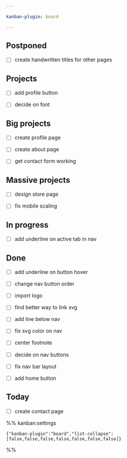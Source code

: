 ```yaml
---

kanban-plugin: board

---
```


## Postponed

- [ ] create handwritten titles for other pages


## Projects

- [ ] add profile button
- [ ] decide on font


## Big projects

- [ ] create profile page
- [ ] create about page
- [ ] get contact form working


## Massive projects

- [ ] design store page
- [ ] fix mobile scaling


## In progress

- [ ] add underline on active tab in nav


## Done

- [ ] add underline on button hover
- [ ] change nav button order
- [ ] import logo
- [ ] find better way to link svg
- [ ] add line below nav
- [ ] fix svg color on nav
- [ ] center footnote
- [ ] decide on nav buttons
- [ ] fix nav bar layout
- [ ] add home button


## Today

- [ ] create contact page




%% kanban:settings
```
{"kanban-plugin":"board","list-collapse":[false,false,false,false,false,false,false]}
```
%%